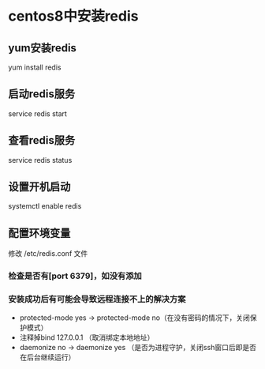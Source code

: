 # centos8中安装redis

## yum安装redis
 yum install redis

## 启动redis服务
service redis start

## 查看redis服务
service redis status

## 设置开机启动
systemctl enable redis

## 配置环境变量
修改 /etc/redis.conf 文件
### 检查是否有[port 6379]，如没有添加

### 安装成功后有可能会导致远程连接不上的解决方案
* protected-mode yes -> protected-mode no（在没有密码的情况下，关闭保护模式）
* 注释掉bind 127.0.0.1     （取消绑定本地地址）
* daemonize no -> daemonize yes   （是否为进程守护，关闭ssh窗口后即是否在后台继续运行）